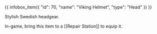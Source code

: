 {{ infobox_item({
	"id": 70,
	"name": "Viking Helmet",
	"type": "Head"
}) }}

Stylish Swedish headgear.

In-game, bring this item to a [[Repair Station]] to equip it.